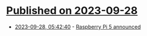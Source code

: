 # [Published on 2023-09-28](index.md)

* [2023-09-28, 05:42:40](https://lobste.rs/s/d1jdol/raspberry_pi_5_announced) - [Raspberry Pi 5 announced](https://datasheets.raspberrypi.com/rpi5/raspberry-pi-5-product-brief.pdf)
